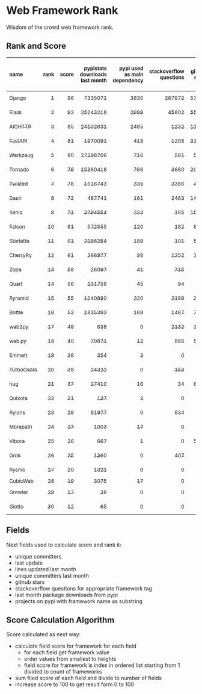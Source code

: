 # Web Framework Rank
Wisdom of the crowd web framework rank.

## Rank and Score
<sub>name</sub> | <sub>rank</sub> | <sub>score</sub> | <sub>pypistats downloads last month</sub> | <sub>pypi used as main dependency</sub> | <sub>stackoverflow questions</sub> | <sub>github stars</sub> | <sub>repo unique committers</sub> | <sub>repo changed lines last month</sub> | <sub>repo unique committers last month</sub> | <sub>repo last commit</sub>
:--- | ---: | ---: | ---: | ---: | ---: | ---: | ---: | ---: | ---: | ---:
[<sub>Django</sub>](https://github.com/django/django "python") | [<sub>1</sub>](# "▲ new") | [<sub>96</sub>](# "▲ +96") | [<sub>7335071</sub>](# "▲ #5 in pypistats downloads last month +100%") | [<sub>3830</sub>](# "▲ #1 in pypi used as main dependency +100%") | [<sub>267972</sub>](# "▲ #1 in stackoverflow questions +100%") | [<sub>57842</sub>](# "▲ #1 in github stars +100%") | [<sub>2511</sub>](# "▲ #1 in repo unique committers +100%") | [<sub>3989</sub>](# "▲ #3 in repo changed lines last month +100%") | [<sub>42</sub>](# "▲ #1 in repo unique committers last month +100%") | [<sub>2021-06-07</sub>](# "▲ #1 in repo last commit")
[<sub>Flask</sub>](https://github.com/pallets/flask "python") | [<sub>2</sub>](# "▲ new") | [<sub>92</sub>](# "▲ +92") | [<sub>25243218</sub>](# "▲ #2 in pypistats downloads last month +100%") | [<sub>2999</sub>](# "▲ #2 in pypi used as main dependency +100%") | [<sub>45802</sub>](# "▲ #2 in stackoverflow questions +100%") | [<sub>55653</sub>](# "▲ #2 in github stars +100%") | [<sub>739</sub>](# "▲ #2 in repo unique committers +100%") | [<sub>3426</sub>](# "▲ #4 in repo changed lines last month +100%") | [<sub>16</sub>](# "▲ #2 in repo unique committers last month +100%") | [<sub>2021-06-02</sub>](# "▲ #7 in repo last commit")
[<sub>AIOHTTP</sub>](https://github.com/aio-libs/aiohttp "python") | [<sub>3</sub>](# "▲ new") | [<sub>85</sub>](# "▲ +85") | [<sub>24132631</sub>](# "▲ #3 in pypistats downloads last month +100%") | [<sub>2485</sub>](# "▲ #3 in pypi used as main dependency +100%") | [<sub>1232</sub>](# "▲ #10 in stackoverflow questions +100%") | [<sub>11267</sub>](# "▲ #7 in github stars +100%") | [<sub>608</sub>](# "▲ #3 in repo unique committers +100%") | [<sub>429</sub>](# "▲ #10 in repo changed lines last month +100%") | [<sub>6</sub>](# "▲ #4 in repo unique committers last month +100%") | [<sub>2021-06-07</sub>](# "▲ #1 in repo last commit")
[<sub>FastAPI</sub>](https://github.com/tiangolo/fastapi "python") | [<sub>4</sub>](# "▲ new") | [<sub>81</sub>](# "▲ +81") | [<sub>1970091</sub>](# "▲ #8 in pypistats downloads last month +100%") | [<sub>418</sub>](# "▲ #6 in pypi used as main dependency +100%") | [<sub>1208</sub>](# "▲ #11 in stackoverflow questions +100%") | [<sub>31862</sub>](# "▲ #3 in github stars +100%") | [<sub>231</sub>](# "▲ #10 in repo unique committers +100%") | [<sub>3426</sub>](# "▲ #4 in repo changed lines last month +100%") | [<sub>5</sub>](# "▲ #6 in repo unique committers last month +100%") | [<sub>2021-06-07</sub>](# "▲ #1 in repo last commit")
[<sub>Werkzeug</sub>](https://github.com/pallets/werkzeug "python") | [<sub>5</sub>](# "▲ new") | [<sub>80</sub>](# "▲ +80") | [<sub>27298706</sub>](# "▲ #1 in pypistats downloads last month +100%") | [<sub>716</sub>](# "▲ #5 in pypi used as main dependency +100%") | [<sub>561</sub>](# "▲ #15 in stackoverflow questions +100%") | [<sub>5740</sub>](# "▲ #11 in github stars +100%") | [<sub>428</sub>](# "▲ #4 in repo unique committers +100%") | [<sub>3086</sub>](# "▲ #6 in repo changed lines last month +100%") | [<sub>7</sub>](# "▲ #3 in repo unique committers last month +100%") | [<sub>2021-06-01</sub>](# "▲ #7 in repo last commit")
[<sub>Tornado</sub>](https://github.com/tornadoweb/tornado "python") | [<sub>6</sub>](# "▲ new") | [<sub>79</sub>](# "▲ +79") | [<sub>15360418</sub>](# "▲ #4 in pypistats downloads last month +100%") | [<sub>766</sub>](# "▲ #4 in pypi used as main dependency +100%") | [<sub>3660</sub>](# "▲ #3 in stackoverflow questions +100%") | [<sub>20025</sub>](# "▲ #4 in github stars +100%") | [<sub>426</sub>](# "▲ #5 in repo unique committers +100%") | [<sub>124</sub>](# "▲ #12 in repo changed lines last month +100%") | [<sub>3</sub>](# "▲ #10 in repo unique committers last month +100%") | [<sub>2021-05-30</sub>](# "▲ #15 in repo last commit")
[<sub>Twisted</sub>](https://github.com/twisted/twisted "python") | [<sub>7</sub>](# "▲ new") | [<sub>78</sub>](# "▲ +78") | [<sub>1616743</sub>](# "▲ #10 in pypistats downloads last month +100%") | [<sub>335</sub>](# "▲ #7 in pypi used as main dependency +100%") | [<sub>3386</sub>](# "▲ #4 in stackoverflow questions +100%") | [<sub>4271</sub>](# "▲ #15 in github stars +100%") | [<sub>262</sub>](# "▲ #9 in repo unique committers +100%") | [<sub>11194</sub>](# "▲ #2 in repo changed lines last month +100%") | [<sub>6</sub>](# "▲ #4 in repo unique committers last month +100%") | [<sub>2021-06-01</sub>](# "▲ #7 in repo last commit")
[<sub>Dash</sub>](https://github.com/plotly/dash "python") | [<sub>8</sub>](# "▲ new") | [<sub>73</sub>](# "▲ +73") | [<sub>487741</sub>](# "▲ #13 in pypistats downloads last month +100%") | [<sub>161</sub>](# "▲ #12 in pypi used as main dependency +100%") | [<sub>2463</sub>](# "▲ #5 in stackoverflow questions +100%") | [<sub>14645</sub>](# "▲ #6 in github stars +100%") | [<sub>93</sub>](# "▲ #17 in repo unique committers +100%") | [<sub>52306</sub>](# "▲ #1 in repo changed lines last month +100%") | [<sub>4</sub>](# "▲ #8 in repo unique committers last month +100%") | [<sub>2021-06-03</sub>](# "▲ #7 in repo last commit")
[<sub>Sanic</sub>](https://github.com/sanic-org/sanic "python") | [<sub>9</sub>](# "▲ new") | [<sub>71</sub>](# "▲ +71") | [<sub>3794554</sub>](# "▲ #6 in pypistats downloads last month +100%") | [<sub>233</sub>](# "▲ #8 in pypi used as main dependency +100%") | [<sub>165</sub>](# "▲ #18 in stackoverflow questions +100%") | [<sub>15030</sub>](# "▲ #5 in github stars +100%") | [<sub>321</sub>](# "▲ #7 in repo unique committers +100%") | [<sub>1083</sub>](# "▲ #8 in repo changed lines last month +100%") | [<sub>2</sub>](# "▲ #13 in repo unique committers last month +100%") | [<sub>2021-06-04</sub>](# "▲ #7 in repo last commit")
[<sub>Falcon</sub>](https://github.com/falconry/falcon "python") | [<sub>10</sub>](# "▲ new") | [<sub>61</sub>](# "▲ +61") | [<sub>572555</sub>](# "▲ #12 in pypistats downloads last month +100%") | [<sub>120</sub>](# "▲ #13 in pypi used as main dependency +100%") | [<sub>182</sub>](# "▲ #17 in stackoverflow questions +100%") | [<sub>8422</sub>](# "▲ #8 in github stars +100%") | [<sub>178</sub>](# "▲ #12 in repo unique committers +100%") | [<sub>356</sub>](# "▲ #11 in repo changed lines last month +100%") | [<sub>3</sub>](# "▲ #10 in repo unique committers last month +100%") | [<sub>2021-05-26</sub>](# "▲ #15 in repo last commit")
[<sub>Starlette</sub>](https://github.com/encode/starlette "python") | [<sub>11</sub>](# "▲ new") | [<sub>61</sub>](# "▲ +61") | [<sub>2198254</sub>](# "▲ #7 in pypistats downloads last month +100%") | [<sub>189</sub>](# "▲ #10 in pypi used as main dependency +100%") | [<sub>101</sub>](# "▲ #20 in stackoverflow questions +100%") | [<sub>5613</sub>](# "▲ #13 in github stars +100%") | [<sub>160</sub>](# "▲ #14 in repo unique committers +100%") | [<sub>99</sub>](# "▲ #13 in repo changed lines last month +100%") | [<sub>4</sub>](# "▲ #8 in repo unique committers last month +100%") | [<sub>2021-05-27</sub>](# "▲ #15 in repo last commit")
[<sub>CherryPy</sub>](https://github.com/cherrypy/cherrypy "python") | [<sub>12</sub>](# "▲ new") | [<sub>61</sub>](# "▲ +61") | [<sub>366977</sub>](# "▲ #14 in pypistats downloads last month +100%") | [<sub>98</sub>](# "▲ #14 in pypi used as main dependency +100%") | [<sub>1352</sub>](# "▲ #9 in stackoverflow questions +100%") | [<sub>1403</sub>](# "▲ #18 in github stars +100%") | [<sub>140</sub>](# "▲ #15 in repo unique committers +100%") | [<sub>36</sub>](# "▲ #15 in repo changed lines last month +100%") | [<sub>2</sub>](# "▲ #13 in repo unique committers last month +100%") | [<sub>2021-06-07</sub>](# "▲ #1 in repo last commit")
[<sub>Zope</sub>](https://github.com/zopefoundation/Zope "python") | [<sub>13</sub>](# "▲ new") | [<sub>58</sub>](# "▲ +58") | [<sub>26097</sub>](# "▲ #19 in pypistats downloads last month +100%") | [<sub>41</sub>](# "▲ #16 in pypi used as main dependency +100%") | [<sub>715</sub>](# "▲ #14 in stackoverflow questions +100%") | [<sub>263</sub>](# "▲ #24 in github stars +100%") | [<sub>171</sub>](# "▲ #13 in repo unique committers +100%") | [<sub>1662</sub>](# "▲ #7 in repo changed lines last month +100%") | [<sub>5</sub>](# "▲ #6 in repo unique committers last month +100%") | [<sub>2021-06-04</sub>](# "▲ #7 in repo last commit")
[<sub>Quart</sub>](https://gitlab.com/pgjones/quart "python") | [<sub>14</sub>](# "▲ new") | [<sub>56</sub>](# "▲ +56") | [<sub>131759</sub>](# "▲ #15 in pypistats downloads last month +100%") | [<sub>45</sub>](# "▲ #15 in pypi used as main dependency +100%") | [<sub>94</sub>](# "▲ #21 in stackoverflow questions +100%") | [<sub>906</sub>](# "▲ #19 in github stars +100%") | [<sub>58</sub>](# "▲ #19 in repo unique committers +100%") | [<sub>616</sub>](# "▲ #9 in repo changed lines last month +100%") | [<sub>3</sub>](# "▲ #10 in repo unique committers last month +100%") | [<sub>2021-06-07</sub>](# "▲ #1 in repo last commit")
[<sub>Pyramid</sub>](https://github.com/Pylons/pyramid "python") | [<sub>15</sub>](# "▲ new") | [<sub>55</sub>](# "▲ +55") | [<sub>1240890</sub>](# "▲ #11 in pypistats downloads last month +100%") | [<sub>220</sub>](# "▲ #9 in pypi used as main dependency +100%") | [<sub>2189</sub>](# "▲ #6 in stackoverflow questions +100%") | [<sub>3561</sub>](# "▲ #16 in github stars +100%") | [<sub>354</sub>](# "▲ #6 in repo unique committers +100%") | [<sub>0</sub>](# "▲ #19 in repo changed lines last month +100%") | [<sub>0</sub>](# "▲ #19 in repo unique committers last month +100%") | [<sub>2021-03-15</sub>](# "▲ #20 in repo last commit")
[<sub>Bottle</sub>](https://github.com/bottlepy/bottle "python") | [<sub>16</sub>](# "▲ new") | [<sub>53</sub>](# "▲ +53") | [<sub>1835393</sub>](# "▲ #9 in pypistats downloads last month +100%") | [<sub>168</sub>](# "▲ #11 in pypi used as main dependency +100%") | [<sub>1467</sub>](# "▲ #8 in stackoverflow questions +100%") | [<sub>7271</sub>](# "▲ #9 in github stars +100%") | [<sub>220</sub>](# "▲ #11 in repo unique committers +100%") | [<sub>0</sub>](# "▲ #19 in repo changed lines last month +100%") | [<sub>0</sub>](# "▲ #19 in repo unique committers last month +100%") | [<sub>2021-01-01</sub>](# "▲ #23 in repo last commit")
[<sub>web2py</sub>](https://github.com/web2py/web2py "python") | [<sub>17</sub>](# "▲ new") | [<sub>49</sub>](# "▲ +49") | [<sub>638</sub>](# "▲ #26 in pypistats downloads last month +100%") | [<sub>0</sub>](# "▲ #24 in pypi used as main dependency +100%") | [<sub>2132</sub>](# "▲ #7 in stackoverflow questions +100%") | [<sub>1948</sub>](# "▲ #17 in github stars +100%") | [<sub>263</sub>](# "▲ #8 in repo unique committers +100%") | [<sub>6</sub>](# "▲ #18 in repo changed lines last month +100%") | [<sub>1</sub>](# "▲ #16 in repo unique committers last month +100%") | [<sub>2021-06-06</sub>](# "▲ #7 in repo last commit")
[<sub>web.py</sub>](https://github.com/webpy/webpy "python") | [<sub>18</sub>](# "▲ new") | [<sub>40</sub>](# "▲ +40") | [<sub>70871</sub>](# "▲ #17 in pypistats downloads last month +100%") | [<sub>12</sub>](# "▲ #20 in pypi used as main dependency +100%") | [<sub>886</sub>](# "▲ #12 in stackoverflow questions +100%") | [<sub>5570</sub>](# "▲ #14 in github stars +100%") | [<sub>88</sub>](# "▲ #18 in repo unique committers +100%") | [<sub>0</sub>](# "▲ #19 in repo changed lines last month +100%") | [<sub>0</sub>](# "▲ #19 in repo unique committers last month +100%") | [<sub>2021-03-03</sub>](# "▲ #21 in repo last commit")
[<sub>Emmett</sub>](https://github.com/emmett-framework/emmett "python") | [<sub>19</sub>](# "▲ new") | [<sub>38</sub>](# "▲ +38") | [<sub>354</sub>](# "▲ #27 in pypistats downloads last month +100%") | [<sub>3</sub>](# "▲ #21 in pypi used as main dependency +100%") | [<sub>0</sub>](# "▲ #23 in stackoverflow questions +100%") | [<sub>659</sub>](# "▲ #22 in github stars +100%") | [<sub>21</sub>](# "▲ #25 in repo unique committers +100%") | [<sub>58</sub>](# "▲ #14 in repo changed lines last month +100%") | [<sub>1</sub>](# "▲ #16 in repo unique committers last month +100%") | [<sub>2021-06-07</sub>](# "▲ #1 in repo last commit")
[<sub>TurboGears</sub>](https://github.com/TurboGears/tg2 "python") | [<sub>20</sub>](# "▲ new") | [<sub>38</sub>](# "▲ +38") | [<sub>24322</sub>](# "▲ #20 in pypistats downloads last month +100%") | [<sub>0</sub>](# "▲ #24 in pypi used as main dependency +100%") | [<sub>153</sub>](# "▲ #19 in stackoverflow questions +100%") | [<sub>762</sub>](# "▲ #20 in github stars +100%") | [<sub>35</sub>](# "▲ #22 in repo unique committers +100%") | [<sub>23</sub>](# "▲ #16 in repo changed lines last month +100%") | [<sub>1</sub>](# "▲ #16 in repo unique committers last month +100%") | [<sub>2021-05-26</sub>](# "▲ #15 in repo last commit")
[<sub>hug</sub>](https://github.com/hugapi/hug "python") | [<sub>21</sub>](# "▲ new") | [<sub>37</sub>](# "▲ +37") | [<sub>27410</sub>](# "▲ #18 in pypistats downloads last month +100%") | [<sub>16</sub>](# "▲ #19 in pypi used as main dependency +100%") | [<sub>34</sub>](# "▲ #22 in stackoverflow questions +100%") | [<sub>6506</sub>](# "▲ #10 in github stars +100%") | [<sub>123</sub>](# "▲ #16 in repo unique committers +100%") | [<sub>0</sub>](# "▲ #19 in repo changed lines last month +100%") | [<sub>0</sub>](# "▲ #19 in repo unique committers last month +100%") | [<sub>2020-08-10</sub>](# "▲ #25 in repo last commit")
[<sub>Quixote</sub>](https://github.com/nascheme/quixote "python") | [<sub>22</sub>](# "▲ new") | [<sub>31</sub>](# "▲ +31") | [<sub>137</sub>](# "▲ #28 in pypistats downloads last month +100%") | [<sub>2</sub>](# "▲ #22 in pypi used as main dependency +100%") | [<sub>0</sub>](# "▲ #23 in stackoverflow questions +100%") | [<sub>70</sub>](# "▲ #27 in github stars +100%") | [<sub>6</sub>](# "▲ #27 in repo unique committers +100%") | [<sub>14</sub>](# "▲ #17 in repo changed lines last month +100%") | [<sub>2</sub>](# "▲ #13 in repo unique committers last month +100%") | [<sub>2021-06-01</sub>](# "▲ #7 in repo last commit")
[<sub>Pylons</sub>](https://github.com/Pylons/pylons "python") | [<sub>23</sub>](# "▲ new") | [<sub>29</sub>](# "▲ +29") | [<sub>81977</sub>](# "▲ #16 in pypistats downloads last month +100%") | [<sub>0</sub>](# "▲ #24 in pypi used as main dependency +100%") | [<sub>834</sub>](# "▲ #13 in stackoverflow questions +100%") | [<sub>211</sub>](# "▲ #25 in github stars +100%") | [<sub>36</sub>](# "▲ #21 in repo unique committers +100%") | [<sub>0</sub>](# "▲ #19 in repo changed lines last month +100%") | [<sub>0</sub>](# "▲ #19 in repo unique committers last month +100%") | [<sub>2018-01-12</sub>](# "▲ #28 in repo last commit")
[<sub>Morepath</sub>](https://github.com/morepath/morepath "python") | [<sub>24</sub>](# "▲ new") | [<sub>27</sub>](# "▲ +27") | [<sub>1003</sub>](# "▲ #24 in pypistats downloads last month +100%") | [<sub>17</sub>](# "▲ #17 in pypi used as main dependency +100%") | [<sub>0</sub>](# "▲ #23 in stackoverflow questions +100%") | [<sub>387</sub>](# "▲ #23 in github stars +100%") | [<sub>27</sub>](# "▲ #23 in repo unique committers +100%") | [<sub>0</sub>](# "▲ #19 in repo changed lines last month +100%") | [<sub>0</sub>](# "▲ #19 in repo unique committers last month +100%") | [<sub>2021-04-18</sub>](# "▲ #19 in repo last commit")
[<sub>Vibora</sub>](https://github.com/vibora-io/vibora "python") | [<sub>25</sub>](# "▲ new") | [<sub>26</sub>](# "▲ +26") | [<sub>667</sub>](# "▲ #25 in pypistats downloads last month +100%") | [<sub>1</sub>](# "▲ #23 in pypi used as main dependency +100%") | [<sub>0</sub>](# "▲ #23 in stackoverflow questions +100%") | [<sub>5719</sub>](# "▲ #12 in github stars +100%") | [<sub>27</sub>](# "▲ #23 in repo unique committers +100%") | [<sub>0</sub>](# "▲ #19 in repo changed lines last month +100%") | [<sub>0</sub>](# "▲ #19 in repo unique committers last month +100%") | [<sub>2019-02-11</sub>](# "▲ #27 in repo last commit")
[<sub>Grok</sub>](https://github.com/zopefoundation/grok "python") | [<sub>26</sub>](# "▲ new") | [<sub>25</sub>](# "▲ +25") | [<sub>1360</sub>](# "▲ #22 in pypistats downloads last month +100%") | [<sub>0</sub>](# "▲ #24 in pypi used as main dependency +100%") | [<sub>407</sub>](# "▲ #16 in stackoverflow questions +100%") | [<sub>18</sub>](# "▲ #29 in github stars +100%") | [<sub>40</sub>](# "▲ #20 in repo unique committers +100%") | [<sub>0</sub>](# "▲ #19 in repo changed lines last month +100%") | [<sub>0</sub>](# "▲ #19 in repo unique committers last month +100%") | [<sub>2020-09-02</sub>](# "▲ #24 in repo last commit")
[<sub>Pycnic</sub>](https://github.com/nullism/pycnic "python") | [<sub>27</sub>](# "▲ new") | [<sub>20</sub>](# "▲ +20") | [<sub>1321</sub>](# "▲ #23 in pypistats downloads last month +100%") | [<sub>0</sub>](# "▲ #24 in pypi used as main dependency +100%") | [<sub>0</sub>](# "▲ #23 in stackoverflow questions +100%") | [<sub>156</sub>](# "▲ #26 in github stars +100%") | [<sub>10</sub>](# "▲ #26 in repo unique committers +100%") | [<sub>0</sub>](# "▲ #19 in repo changed lines last month +100%") | [<sub>0</sub>](# "▲ #19 in repo unique committers last month +100%") | [<sub>2021-02-16</sub>](# "▲ #22 in repo last commit")
[<sub>CubicWeb</sub>](https://forge.extranet.logilab.fr/cubicweb/cubicweb "python") | [<sub>28</sub>](# "▲ new") | [<sub>19</sub>](# "▲ +19") | [<sub>3075</sub>](# "▲ #21 in pypistats downloads last month +100%") | [<sub>17</sub>](# "▲ #17 in pypi used as main dependency +100%") | [<sub>0</sub>](# "▲ #23 in stackoverflow questions +100%") | [<sub>0</sub>](# "▲ #30 in github stars +100%") | [<sub>0</sub>](# "▲ #30 in repo unique committers +100%") | [<sub>0</sub>](# "▲ #19 in repo changed lines last month +100%") | [<sub>0</sub>](# "▲ #19 in repo unique committers last month +100%") | [<sub></sub>](# "▲ #29 in repo last commit")
[<sub>Growler</sub>](https://github.com/pyGrowler/Growler "python") | [<sub>29</sub>](# "▲ new") | [<sub>17</sub>](# "▲ +17") | [<sub>38</sub>](# "▲ #30 in pypistats downloads last month +100%") | [<sub>0</sub>](# "▲ #24 in pypi used as main dependency +100%") | [<sub>0</sub>](# "▲ #23 in stackoverflow questions +100%") | [<sub>684</sub>](# "▲ #21 in github stars +100%") | [<sub>6</sub>](# "▲ #27 in repo unique committers +100%") | [<sub>0</sub>](# "▲ #19 in repo changed lines last month +100%") | [<sub>0</sub>](# "▲ #19 in repo unique committers last month +100%") | [<sub>2020-03-08</sub>](# "▲ #26 in repo last commit")
[<sub>Giotto</sub>](https://github.com/priestc/giotto "python") | [<sub>30</sub>](# "▲ new") | [<sub>12</sub>](# "▲ +12") | [<sub>65</sub>](# "▲ #29 in pypistats downloads last month +100%") | [<sub>0</sub>](# "▲ #24 in pypi used as main dependency +100%") | [<sub>0</sub>](# "▲ #23 in stackoverflow questions +100%") | [<sub>54</sub>](# "▲ #28 in github stars +100%") | [<sub>3</sub>](# "▲ #29 in repo unique committers +100%") | [<sub>0</sub>](# "▲ #19 in repo changed lines last month +100%") | [<sub>0</sub>](# "▲ #19 in repo unique committers last month +100%") | [<sub>2013-10-07</sub>](# "▲ #29 in repo last commit")

## Fields
Next fields used to calculate score and rank it:
- unique committers
- last update
- lines updated last month
- unique committers last month
- github stars
- stackoverflow questions for appropriate framework tag
- last month package downloads from pypi
- projects on pypi with framework name as substring

## Score Calculation Algorithm
Score calculated as next way:
- calculate field score for framework for each field
  - for each field get framework value
  - order values from smallest to heights
  - field score for framework is index in ordered list starting from 1 divided to count of frameworks
- sum filed score of each field and divide to number of fields
- increase score to 100 to get result form 0 to 100
